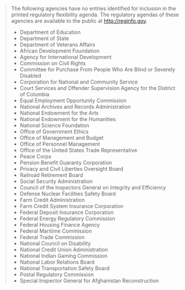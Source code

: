 > The following agencies have no entries identified for inclusion in the
> printed regulatory flexibility agenda. The regulatory agendas of these
> agencies are available to the public at http://reginfo.gov.
> 
> * Department of Education
> * Department of State
> * Department of Veterans Affairs
> * African Development Foundation
> * Agency for International Development
> * Commission on Civil Rights
> * Committee for Purchase From People Who Are Blind or Severely Disabled
> * Corporation for National and Community Service
> * Court Services and Offender Supervision Agency for the District of Columbia
> * Equal Employment Opportunity Commission
> * National Archives and Records Administration
> * National Endowment for the Arts
> * National Endowment for the Humanities
> * National Science Foundation
> * Office of Government Ethics
> * Office of Management and Budget
> * Office of Personnel Management
> * Office of the United States Trade Representative
> * Peace Corps
> * Pension Benefit Guaranty Corporation
> * Privacy and Civil Liberties Oversight Board
> * Railroad Retirement Board
> * Social Security Administration
> * Council of the Inspectors General on Integrity and Efficiency
> * Defense Nuclear Facilities Safety Board
> * Farm Credit Administration
> * Farm Credit System Insurance Corporation
> * Federal Deposit Insurance Corporation
> * Federal Energy Regulatory Commission
> * Federal Housing Finance Agency
> * Federal Maritime Commission
> * Federal Trade Commission
> * National Council on Disability
> * National Credit Union Administration
> * National Indian Gaming Commission
> * National Labor Relations Board
> * National Transportation Safety Board
> * Postal Regulatory Commission
> * Special Inspector General for Afghanistan Reconstruction
